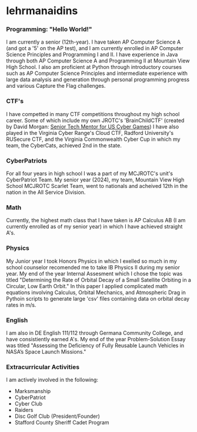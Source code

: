 # lehrmanaidins

### Programming: "Hello World!"
I am currently a senior (12th-year). I have taken AP Computer Science A (and got a '5' on the AP test), and I am currently enrolled in AP Computer Science Principles and Programming I and II. 
I have experience in Java through both AP Computer Science A and Programming II at Mountain View High School. I also am proficient at Python through introductory courses such as AP Computer Science Principles and 
intermediate experience with large data analysis and generation through personal programming progress and various Capture the Flag challenges. 

### CTF's
I have competted in many CTF competitions throughout my high school career. Some of which include my own JROTC's 'BrainChildCTF' (created by David Morgan: [Senior Tech Mentor for US Cyber Games](https://www.uscybergames.com/season-3-coaches))
I have also played in the Virginia Cyber Range's Cloud CTF, Radford University's RUSecure CTF, and the Virginia Commonwealth Cyber Cup in which my team, the CyberCats, achieved 2nd in the state. 

### CyberPatriots
For all four years in high school I was a part of my MCJROTC's unit's CyberPatriot Team. My senior year (2024), my team, Mountain View High School MCJROTC Scarlet Team, went to nationals and acheived 12th in the nation in the All Service Division. 

### Math
Currently, the highest math class that I have taken is AP Calculus AB (I am currently enrolled as of my senior year) in which I have achieved straight A's. 

### Physics
My Junior year I took Honors Physics in which I exelled so much in my school counselor recomended me to take IB Physics II during my senior year. My end of the year Internal Assesment which I chose the topic was titled
"Determining the Rate of Orbital Decay of a Small Satellite Orbiting in a Circular, Low Earth Orbit." In this paper I applied complicated math equations involving Calculus, Orbital Mechanics, and Atmospheric Drag in Pythoin scripts to generate large 'csv' files containing data on orbital decay rates in m/s. 

### English
I am also in DE English 111/112 through Germana Community College, and have consistiently earned A's. My end of the year Problem-Solution Essay was titled "Assessing the Deficiency of Fully Reusable Launch Vehicles in NASA’s Space Launch Missions."

### Extracurricular Activities
I am actively involved in the following:
- Marksmanship
- CyberPatriot
- Cyber Club
- Raiders
- Disc Golf Club (President/Founder)
- Stafford County Sheriff Cadet Program
